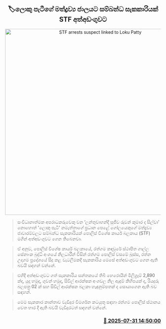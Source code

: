 <p align='center'><b><h2 align='center' title='STF arrests suspect linked to Loku Patty's drug network'>🏷ලොකු පැටීගේ මත්ද්‍රව්‍ය ජාලයට සම්බන්ධ සැකකාරියක් STF අත්අඩංගුවට</h2></b></p>
<p align='center'><img src='https://helakuru.sgp1.cdn.digitaloceanspaces.com/esana/images/lib/arrested-woman-archived.jpg' width='600' alt='STF arrests suspect linked to Loku Patty's drug network'></p>

> සංවිධානාත්මක අපරාධකරුවෙකු වන ‘ලන්තුවාහන්දි සුජීව රුවන් කුමාර ද සිල්වා’ නොහොත් 'ලොකු පැටී' නමැත්තාගේ ප්‍රධාන පෙළේ ගෝලයෙකුගේ මත්ද්‍රව්‍ය ජාවාරම්වලට සම්බන්ධ සැකකාරියක් පොලිස් විශේෂ කාර්ය බලකාය (STF) මගින් අත්අඩංගුවට ගෙන තිබෙනවා.

> ඒ අනුව, පොලිස් විශේෂ කාර්ය බලකායේ, රත්ගම කඳවුරේ ස්ථාපිත ගාල්ල සේනාංක බුද්ධි අංශයේ නිලධාරීන් විසින් රත්ගම පොලිස් වසමේ බූස්ස, රත්න උදාගම ප්‍රදේශයේ සිදු කළ වැටලීමකදී සැකකාරිය මෙසේ අත්අඩංගුවට ගෙන ඇති බවයි සඳහන් වන්නේ.

> එහිදී අත්අඩංගුවට ගත් සැකකාරිය සන්තකයේ තිබී හෙරොයින් මිලිග්‍රෑම් 2,890 ක්ද, යුද හමුදා, ගුවන් හමුදා, සිවිල් ආරක්ෂක අංශවල නිල ඇඳුම් කිහිපයක් ද, රියදුරු බලපත්‍ර 02 ක් සහ සිවිල් ආරක්ෂක බලකා හැඳුනුම්පතක් ද සොයාගෙන ඇති බව සඳහන්.

> මෙම සැකකාර කාන්තාව වැඩිදුර විමර්ශන කටයුතු සඳහා රත්ගම පොලිස් ස්ථානය වෙත භාර දී ඇති බවයි වැඩිදුරටත් සඳහන් වන්නේ.



<h3 align='right'><a href='https://www.helakuru.lk/esana/p/112330/'>📅 2025-07-31 14:50:00</a></h3>

